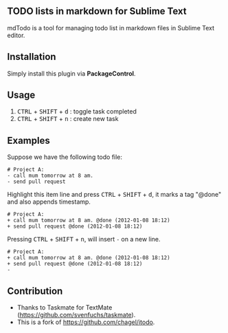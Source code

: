 TODO lists in markdown for Sublime Text
------------------

mdTodo is a tool for managing todo list in markdown files in Sublime Text editor.


Installation
------------------

Simply install this plugin via **PackageControl**.


Usage 
------------------

1. <kbd>CTRL</kbd> + <kbd>SHIFT</kbd> + <kbd>d</kbd> : toggle task completed
2. <kbd>CTRL</kbd> + <kbd>SHIFT</kbd> + <kbd>n</kbd> : create new task 


Examples 
------------------

Suppose we have the following todo file:

	# Project A:
	- call mum tomorrow at 8 am.
	- send pull request

Highlight this item line and press <kbd>CTRL</kbd> + <kbd>SHIFT</kbd> + <kbd>d</kbd>, it marks a tag "@done" and also appends timestamp.

	# Project A:
	+ call mum tomorrow at 8 am. @done (2012-01-08 18:12)
	+ send pull request @done (2012-01-08 18:12)
	
Pressing <kbd>CTRL</kbd> + <kbd>SHIFT</kbd> + <kbd>n</kbd>, will insert `-` on a new line.

	# Project A:
	+ call mum tomorrow at 8 am. @done (2012-01-08 18:12)
	+ send pull request @done (2012-01-08 18:12)
	-

Contribution
------------------

- Thanks to Taskmate for TextMate (https://github.com/svenfuchs/taskmate).
- This is a fork of https://github.com/chagel/itodo.
